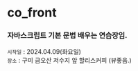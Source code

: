 # co_front
### 자바스크립트 기본 문법 배우는 연습장임.
`시작일` : 2024.04.09(화요일) </br>
`장소` : 구미 금오산 저수지 앞 할리스커피 (뷰좋음.)